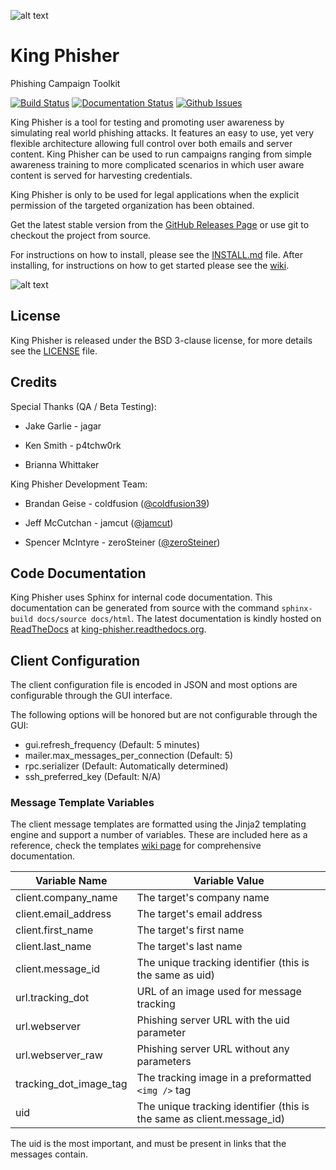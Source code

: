 ![alt text](https://github.com/securestate/king-phisher/raw/master/data/king-phisher-logo.png "King Phisher")

# King Phisher
Phishing Campaign Toolkit

[![Build Status](http://img.shields.io/travis/securestate/king-phisher.svg?style=flat-square)](https://travis-ci.org/securestate/king-phisher)
[![Documentation Status](https://readthedocs.org/projects/king-phisher/badge/?version=latest&style=flat-square)](http://king-phisher.readthedocs.org/en/latest)
[![Github Issues](http://img.shields.io/github/issues/securestate/king-phisher.svg?style=flat-square)](https://github.com/securestate/king-phisher/issues)

King Phisher is a tool for testing and promoting user awareness by simulating
real world phishing attacks. It features an easy to use, yet very flexible
architecture allowing full control over both emails and server content.
King Phisher can be used to run campaigns ranging from simple awareness
training to more complicated scenarios in which user aware content is served
for harvesting credentials.

King Phisher is only to be used for legal applications when the explicit
permission of the targeted organization has been obtained.

Get the latest stable version from the
[GitHub Releases Page](https://github.com/securestate/king-phisher/releases) or
use git to checkout the project from source.

For instructions on how to install, please see the
[INSTALL.md](https://github.com/securestate/king-phisher/blob/master/INSTALL.md)
file. After installing, for instructions on how to get started please see the
[wiki](https://github.com/securestate/king-phisher/wiki).

![alt text](https://raw.githubusercontent.com/securestate/king-phisher/screenshots/dashboard.png "Campaign Dashboard")

## License
King Phisher is released under the BSD 3-clause license, for more details see
the [LICENSE](https://github.com/securestate/king-phisher/blob/master/LICENSE) file.

## Credits
Special Thanks (QA / Beta Testing):

 - Jake Garlie - jagar

 - Ken Smith - p4tchw0rk

 - Brianna Whittaker

King Phisher Development Team:

 - Brandan Geise - coldfusion ([@coldfusion39](https://twitter.com/coldfusion39))

 - Jeff McCutchan - jamcut ([@jamcut](https://twitter.com/jamcut))

 - Spencer McIntyre - zeroSteiner ([@zeroSteiner](https://twitter.com/zeroSteiner))

## Code Documentation
King Phisher uses Sphinx for internal code documentation. This
documentation can be generated from source with the command
```sphinx-build docs/source docs/html```. The latest documentation is
kindly hosted on [ReadTheDocs](https://readthedocs.org/) at
[king-phisher.readthedocs.org](https://king-phisher.readthedocs.org/en/latest/).

## Client Configuration
The client configuration file is encoded in JSON and most options are
configurable through the GUI interface.

The following options will be honored but are not configurable through
the GUI:

* gui.refresh_frequency (Default: 5 minutes)
* mailer.max_messages_per_connection (Default: 5)
* rpc.serializer (Default: Automatically determined)
* ssh_preferred_key (Default: N/A)

### Message Template Variables
The client message templates are formatted using the Jinja2 templating engine
and support a number of variables. These are included here as a reference, check
the templates [wiki page](https://github.com/securestate/king-phisher/wiki/Templates)
for comprehensive documentation.

Variable Name              | Variable Value
---------------------------|---------------
client.company\_name       | The target's company name
client.email\_address      | The target's email address
client.first\_name         | The target's first name
client.last\_name          | The target's last name
client.message_id          | The unique tracking identifier (this is the same as uid)
url.tracking\_dot          | URL of an image used for message tracking
url.webserver              | Phishing server URL with the uid parameter
url.webserver_raw          | Phishing server URL without any parameters
tracking\_dot\_image\_tag  | The tracking image in a preformatted ```<img />``` tag
uid                        | The unique tracking identifier (this is the same as client.message_id)

The uid is the most important, and must be present in links that the messages
contain.

